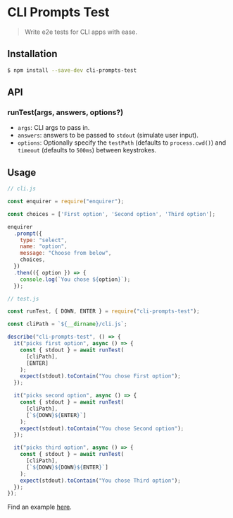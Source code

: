 # CLI Prompts Test

> Write e2e tests for CLI apps with ease.

## Installation

```bash
$ npm install --save-dev cli-prompts-test
```

## API

### runTest(args, answers, options?)

- `args`: CLI args to pass in.
- `answers`: answers to be passed to `stdout` (simulate user input).
- `options`: Optionally specify the `testPath` (defaults to `process.cwd()`) and `timeout` (defaults to `500ms`) between keystrokes.

## Usage

```js
// cli.js

const enquirer = require("enquirer");

const choices = ['First option', 'Second option', 'Third option'];

enquirer
  .prompt({
    type: "select",
    name: "option",
    message: "Choose from below",
    choices,
  })
  .then(({ option }) => {
    console.log(`You chose ${option}`);
  });
```

```js
// test.js

const runTest, { DOWN, ENTER } = require("cli-prompts-test");

const cliPath = `${__dirname}/cli.js`;

describe("cli-prompts-test", () => {
  it("picks first option", async () => {
    const { stdout } = await runTest(
      [cliPath],
      [ENTER]
    );
    expect(stdout).toContain("You chose First option");
  });

  it("picks second option", async () => {
    const { stdout } = await runTest(
      [cliPath],
      [`${DOWN}${ENTER}`]
    );
    expect(stdout).toContain("You chose Second option");
  });

  it("picks third option", async () => {
    const { stdout } = await runTest(
      [cliPath],
      [`${DOWN}${DOWN}${ENTER}`]
    );
    expect(stdout).toContain("You chose Third option");
  });
});
```

Find an example [here](https://github.com/madlabsinc/mevn-cli/blob/develop/jest/helpers.js).